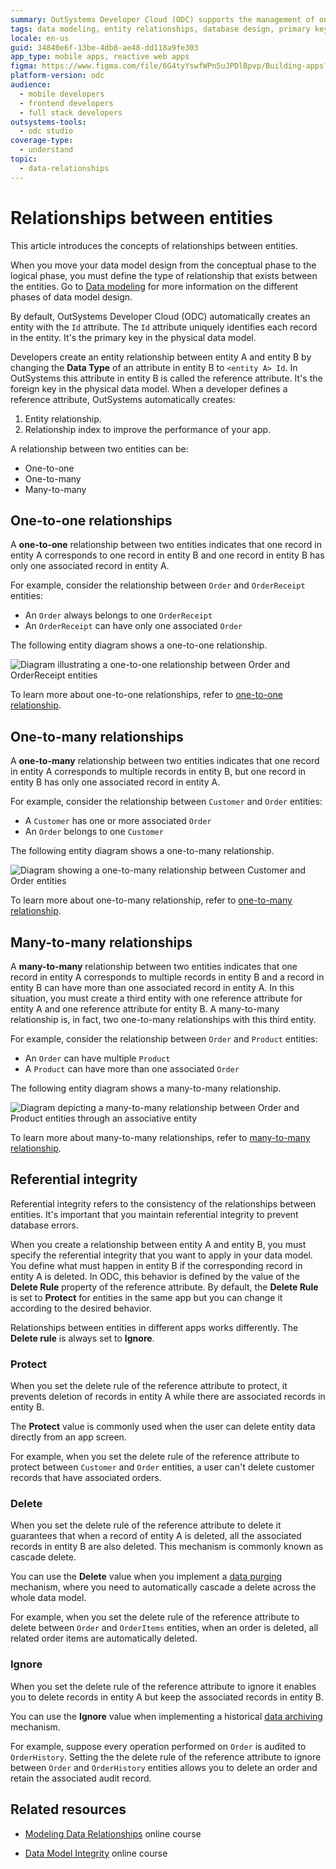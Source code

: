 ```yaml
---
summary: OutSystems Developer Cloud (ODC) supports the management of one-to-one, one-to-many, and many-to-many entity relationships in data models.
tags: data modeling, entity relationships, database design, primary key, foreign key
locale: en-us
guid: 34840e6f-13be-4db8-ae48-dd118a9fe303
app_type: mobile apps, reactive web apps
figma: https://www.figma.com/file/6G4tyYswfWPn5uJPDlBpvp/Building-apps?type=design&node-id=3101%3A2483&t=ZwHw8hXeFhwYsO5V-1
platform-version: odc
audience:
  - mobile developers
  - frontend developers
  - full stack developers
outsystems-tools:
  - odc studio
coverage-type:
  - understand
topic:
  - data-relationships
---
```


# Relationships between entities

This article introduces the concepts of relationships between entities.

When you move your data model design from the conceptual phase to the logical phase, you must define the type of relationship that exists between the entities. Go to [Data modeling](../../modeling.md) for more information on the different phases of data model design.

By default, OutSystems Developer Cloud (ODC) automatically creates an entity with the `Id` attribute. The `Id` attribute uniquely identifies each record in the entity. It's the primary key in the physical data model. 

Developers create an entity relationship between entity A and entity B by changing the **Data Type** of an attribute in entity B to `<entity A> Id`. In OutSystems this attribute in entity B is called the reference attribute. It's the foreign key in the physical data model. When a developer defines a reference attribute, OutSystems automatically creates:

1. Entity relationship.
1. Relationship index to improve the performance of your app.

A relationship between two entities can be:

* One-to-one
* One-to-many
* Many-to-many

## One-to-one relationships

A **one-to-one** relationship between two entities indicates that one record in entity A corresponds to one record in entity B and one record in entity B has only one associated record in entity A.

For example, consider the relationship between `Order` and `OrderReceipt` entities:

* An `Order` always belongs to one `OrderReceipt`
* An `OrderReceipt` can have only one associated `Order`

The following entity diagram shows a one-to-one relationship.

![Diagram illustrating a one-to-one relationship between Order and OrderReceipt entities](images/entity-relationships-one-to-one-ss.png "One-to-One Entity Relationship Diagram")

To learn more about one-to-one relationships, refer to [one-to-one relationship](relationship-one-to-one.md).

## One-to-many relationships

A **one-to-many** relationship between two entities indicates that one record in entity A corresponds to multiple records in entity B, but one record in entity B has only one associated record in entity A.

For example, consider the relationship between `Customer` and `Order` entities:

* A `Customer` has one or more associated `Order`
* An `Order` belongs to one `Customer`

The following entity diagram shows a one-to-many relationship.

![Diagram showing a one-to-many relationship between Customer and Order entities](images/entity-relationships-one-to-many-ss.png "One-to-Many Entity Relationship Diagram")

To learn more about one-to-many relationship, refer to [one-to-many relationship](relationship-one-to-many.md).

## Many-to-many relationships

A **many-to-many** relationship between two entities indicates that one record in entity A corresponds to multiple records in entity B and a record in entity B can have more than one associated record in entity A. In this situation, you must create a third entity with one reference attribute for entity A and one reference attribute for entity B. A many-to-many relationship is, in fact, two one-to-many relationships with this third entity.

For example, consider the relationship between `Order` and `Product` entities:

* An `Order` can have multiple `Product`
* A `Product` can have more than one associated `Order`

The following entity diagram shows a many-to-many relationship.

![Diagram depicting a many-to-many relationship between Order and Product entities through an associative entity](images/entity-relationships-many-to-many-ss.png "Many-to-Many Entity Relationship Diagram")

To learn more about many-to-many relationships, refer to [many-to-many relationship](relationship-many-to-many.md).

## Referential integrity

Referential integrity refers to the consistency of the relationships between entities. It's important that you maintain referential integrity to prevent database errors.

When you create a relationship between entity A and entity B, you must specify the referential integrity that you want to apply in your data model. You define what must happen in entity B if the corresponding record in entity A is deleted. In ODC, this behavior is defined by the value of the **Delete Rule** property of the reference attribute. By default, the **Delete Rule** is set to **Protect** for entities in the same app but you can change it according to the desired behavior.

Relationships between entities in different apps works differently. The **Delete rule** is always set to **Ignore**.

### Protect  

When you set the delete rule of the reference attribute to protect, it prevents deletion of records in entity A while there are associated records in entity B.

The **Protect** value is commonly used when the user can delete entity data directly from an app screen.

For example, when you set the delete rule of the reference attribute to protect between `Customer` and `Order` entities, a user can't delete customer records that have associated orders.

### Delete

When you set the delete rule of the reference attribute to delete it guarantees that when a record of entity A is deleted, all the associated records in entity B are also deleted. This mechanism is commonly known as cascade delete.

You can use the **Delete** value when you implement a [data purging](../../data-best-practices/data-purging.md) mechanism, where you need to automatically cascade a delete across the whole data model.

For example, when you set the delete rule of the reference attribute to delete between `Order` and `OrderItems` entities, when an order is deleted, all related order items are automatically deleted.

### Ignore

When you set the delete rule of the reference attribute to ignore it enables you to delete records in entity A but keep the associated records in entity B.

You can use the **Ignore** value when implementing a historical [data archiving](../../data-best-practices/data-archiving.md) mechanism.

For example, suppose every operation performed on `Order` is audited to `OrderHistory`. Setting the the delete rule of the reference attribute to ignore between `Order` and `OrderHistory` entities allows you to delete an order and retain the associated audit record.

## Related resources

* [Modeling Data Relationships](https://learn.outsystems.com/training/journeys/modeling-data-relationships-642) online course

* [Data Model Integrity](https://learn.outsystems.com/training/journeys/data-model-integrity-638) online course
